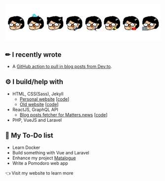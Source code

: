 <p align="center"><img src="https://github.com/ming-yong/ming-yong/blob/master/line%20break.gif" alt="icons GIF"/></p>

## ✏ I recently wrote

- A [GitHub action to pull in blog posts from Dev.to](https://github.com/ming-yong/dev-posts-to-jekyll-monthly-action).

## ⚙ I build/help with

- HTML, CSS(Sass), Jekyll
  - [Personal website](https://ming-yong.github.io/) [[code](https://github.com/ming-yong/ming-yong.github.io)]
  - [Old website](https://github.com/ming-yong/archive) [[code](https://github.com/ming-yong/archive)]
- ReactJS, GraphQL API
  - [Blog posts fetcher for Matters.news](https://matalogue.netlify.app/) [[code](https://github.com/ming-yong/matalogue)]
- PHP, VueJS and Laravel
  
## 🌱 My To-Do list

- Learn Docker
- Build something with Vue and Laravel
- Enhance my project [Matalogue](https://github.com/ming-yong/matalogue)
- Write a Pomodoro web app

👈 Visit my website to learn more
